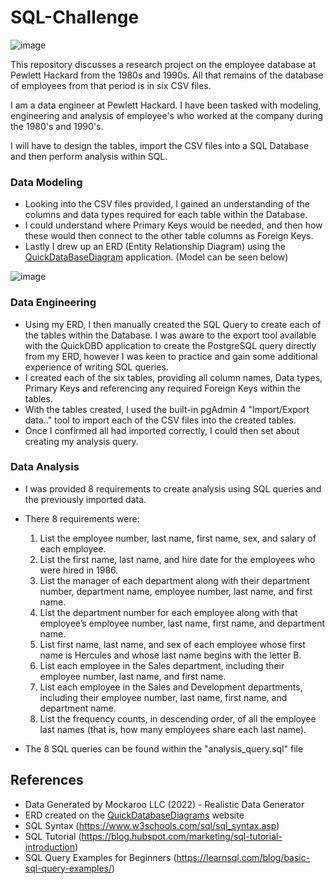 # SQL-Challenge

![image](https://github.com/RaphaelSheikh/sql-challenge/assets/166172978/c8d9f0eb-d6a9-42f3-a4bb-33eaab20ee7b)


This repository discusses a research project on the employee database at Pewlett Hackard from the 1980s and 1990s. All that remains of the database of employees from that period is in six CSV files.

I am a data engineer at Pewlett Hackard. I have been tasked with modeling, engineering and analysis of employee's who worked at the company during the 1980's and 1990's.

I will have to design the tables, import the CSV files into a SQL Database and then perform analysis within SQL.

### Data Modeling

- Looking into the CSV files provided, I gained an understanding of the columns and data types required for each table within the Database.  
- I could understand where Primary Keys would be needed, and then how these would then connect to the other table columns as Foreign Keys.  
- Lastly I drew up an ERD (Entity Relationship Diagram) using the [QuickDataBaseDiagram](https://www.quickdatabasediagrams.com/) application. (Model can be seen below)

![image](https://github.com/RaphaelSheikh/sql-challenge/assets/166172978/62cbbb33-285f-4fd1-8859-b13d0b07bf8e)

### Data Engineering 

- Using my ERD, I then manually created the SQL Query to create each of the tables within the Database. I was aware to the export tool available with the QuickDBD application to create the PostgreSQL query directly from my ERD, however I was keen to practice and gain some additional experience of writing SQL queries.   
- I created each of the six tables, providing all column names, Data types, Primary Keys and referencing any required Foreign Keys within the tables.   
- With the tables created, I used the built-in pgAdmin 4 "Import/Export data.." tool to import each of the CSV files into the created tables.
- Once I confirmed all had imported correctly, I could then set about creating my analysis query.

### Data Analysis  

- I was provided 8 requirements to create analysis using SQL queries and the previously imported data.  
- There 8 requirements were:

    1. List the employee number, last name, first name, sex, and salary of each employee.
    2. List the first name, last name, and hire date for the employees who were hired in 1986.
    3. List the manager of each department along with their department number, department name, employee number, last name, and first name.
    4. List the department number for each employee along with that employee’s employee number, last name, first name, and department name.
    5. List first name, last name, and sex of each employee whose first name is Hercules and whose last name begins with the letter B.
    6. List each employee in the Sales department, including their employee number, last name, and first name.
    7. List each employee in the Sales and Development departments, including their employee number, last name, first name, and department name.
    8. List the frequency counts, in descending order, of all the employee last names (that is, how many employees share each last name).

- The 8 SQL queries can be found within the "analysis_query.sql" file

## References

- Data Generated by Mockaroo LLC (2022) - Realistic Data Generator
- ERD created on the [QuickDatabaseDiagrams](https://www.quickdatabasediagrams.com/) website
- SQL Syntax (https://www.w3schools.com/sql/sql_syntax.asp)
- SQL Tutorial (https://blog.hubspot.com/marketing/sql-tutorial-introduction)
- SQL Query Examples for Beginners (https://learnsql.com/blog/basic-sql-query-examples/)
